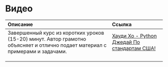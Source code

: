 # Видео

| Описание | Ссылка |
| :--- | :--- |
| Завершенный курс из коротких уроков \(15-20\) минут. Автор грамотно объясняет и отлично подает материал с примерами и задачами.  | [Хауди Хо - Python Джедай По стандартам США!](https://www.youtube.com/playlist?list=PLvoBekrlHDgROfUUHMbrrdsy_b2y2V_rj) |
|  |  |
|  |  |
|  |  |



